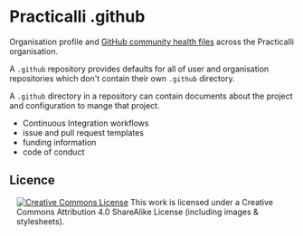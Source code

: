 # Practicalli .github

Organisation profile and [GitHub community health files](https://docs.github.com/en/communities/setting-up-your-project-for-healthy-contributions/creating-a-default-community-health-file) across the Practicalli organisation.

A `.github` repository provides defaults for all of user and organisation repositories which don't contain their own `.github` directory.

A `.github` directory in a repository can contain documents about the project and configuration to mange that project.

- Continuous Integration workflows
- issue and pull request templates
- funding information
- code of conduct


## Licence

<div style="width:95%; margin:auto;">
  <a rel="license" href="http://creativecommons.org/licenses/by-sa/4.0/"><img alt="Creative Commons License" style="border-width:0" src="https://i.creativecommons.org/l/by-sa/4.0/88x31.png" /></a>
  This work is licensed under a Creative Commons Attribution 4.0 ShareAlike License (including images & stylesheets).
</div>


